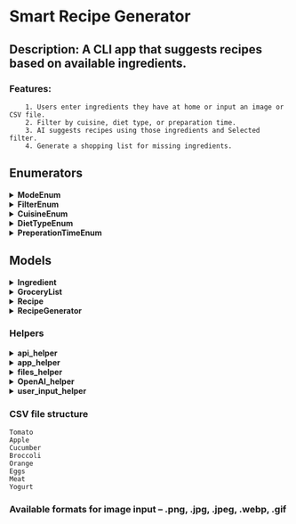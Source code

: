 # Smart Recipe Generator

## Description: A CLI app that suggests recipes based on available ingredients.

### Features:
        1. Users enter ingredients they have at home or input an image or CSV file.
        2. Filter by cuisine, diet type, or preparation time.
        3. AI suggests recipes using those ingredients and Selected filter.
        4. Generate a shopping list for missing ingredients.

## Enumerators
<details>
<summary><strong>ModeEnum</strong></summary>

### Description
The `ModeEnum` enumerator defines available modes for entering ingredients.

### Values

- **MANUAL_INPUT** – Allows the user to enter ingredients manually.
- **IMAGE_INPUT** – Allows the user to provide an image from which ingredients are extracted.
- **FILE_INPUT** – Allows the user to provide a .csv file from which ingredients are read.
- **EXIT** – Allows the user to exit the Recipe generator app.
</details>

<details>
<summary><strong>FilterEnum</strong></summary>

### Description
The `FilterEnum` enumerator defines available filtering types.

### Values

- **CUISINE** – Allows the user to select from available cuisines.
- **DIET_TYPE** – Allows the user to select from available diet types.
- **PREPERATION_TIME** – Allows the user to select from available preperation times.
- **STOP_CHOOSING** – Allows the user to stop choosing filtering types.
</details>

<details>
<summary><strong>CuisineEnum</strong></summary>

### Description
The `CuisineEnum` enumerator defines available Cuisines in the app.

### Values

- **AMERICAN** – Sets the Cuisine value to be American.
- **MEXICAN** – Sets the Cuisine value to be Mexican.
- **ITALIAN** – Sets the Cuisine value to be Italian.
- **LITHUANIAN** – Sets the Cuisine value to be Lithuanian.
- **NONE** - Sets the Cuisine value to be None.
</details>

<details>
<summary><strong>DietTypeEnum</strong></summary>

### Description
The `DietTypeEnum` enumerator defines available diet types in the app.

### Values

- **VEGAN** – Sets the Diet Type value to be Vegan.
- **VEGETARIAN** – Sets the Diet Type value to be Vegetarian.
- **KETO** – Sets the Diet Type value to be Keto.
- **NONE** - Sets the Diet Type value to be None.
</details>

<details>
<summary><strong>PreperationTimeEnum</strong></summary>

### Description
The `PreperationTimeEnum` enumerator defines available preperation times in the app.

### Values

- **QUICK** – Sets the Preperation Time value to be Quick.
- **MODERATE** – Sets the Preperation Time value to be Moderate.
- **LONG** – Sets the Preperation Time value to be Long.
- **NONE** - Sets the Preperation Time value to be None.
</details>

## Models
<details>
<summary><strong>Ingredient</strong></summary>

### Data
- **name** – Name of the ingredient.

</details>

<details>
<summary><strong>GroceryList</strong></summary>

### Data
- **ingredients** – list of ingredients from Ingredient class.

</details>

<details>
<summary><strong>Recipe</strong></summary>

### Data
- **name** – Name of the recipe.
- **ingredients** – a GroceryList class.
- **instructions** - a list of strings that is an individual step in instructions.

</details>

<details>
<summary><strong>RecipeGenerator</strong></summary>

### Data
- **client** – An OpenAI object.
- **grocery_list** – a GroceryList class.
- **filters** - a dictionary of FilterEnum and its value.

<details>
<summary><strong>Methods</strong></summary>

1. Setter for grocery list:
```python
def set_grocery_list(self, grocery_list: GroceryList):
    """Sets the grocery list based on user input (manual, image, or CSV)."""

    self.grocery_list = grocery_list
```

2. Setter for filters:
```python
def set_filter(self, filter_type: FilterEnum, value: str):
    """Applies a filter based on user selection."""

    if filter_type in self.filters:
        self.filters[filter_type] = value
```

3. Generate recipe based on grocery list and filters:
```python
def generate_recipe(self) -> Recipe:
    """Uses OpenAI to generate a recipe based on current ingredients and filters."""

    try:
        recipe = OpenAI_helper.get_AI_response_for_recipe(
            self.client,
            self.grocery_list,
            self.filters[FilterEnum.CUISINE],
            self.filters[FilterEnum.DIET_TYPE],
            self.filters[FilterEnum.PREPERATION_TIME],
        )
        return recipe
    except IndexError:
        print("AI failed to generate a valid recipe! Please try again.")
        return None
```

4. A method to get missing ingredients list for the generated recipe:
```python
def get_shopping_list(self, recipe: Recipe) -> GroceryList:
    """
    Compares the generated recipe's ingredients with the user's available ingredients
    and returns a grocery list of missing ingredients.
    """
    missing_ingredients = [
        ingredient
        for ingredient in recipe.ingredients.ingredients
        if ingredient not in self.grocery_list.ingredients
    ]
    return GroceryList(missing_ingredients)
```
</details>
</details>

### Helpers

<details>
<summary><strong>api_helper</strong></summary>

### Description
The `api_helper` module is created for checking API keys.

<details>
<summary><strong>Functions</strong></summary>

1. Checks if the APIs are set in the .env file:
```python 
def is_valid_APIs() -> None:
```

2. All these functions below check for an API key based on their variable name:
```python
def check_OpenAI_API_key() -> None:
def check_rapid_API_key() -> None:
def check_OpenAI_org_id() -> None:
def check_OpenAI_project_id() -> None:
```
</details>
</details>

<details>
<summary><strong>app_helper</strong></summary>

### Description
The `app_helper` module is created for handling user inputs when selecting ingredient input type and filtering choices.

<details>
<summary><strong>Functions</strong></summary>

```python
def select_mode() -> ModeEnum:
    """Displays the input menu to the user and returns selected mode."""
def select_filter() -> FilterEnum:
    """Displays the filter menu to the user and returns Filter type."""
def encode_image(image_path: str) -> str:
    """Encodes an image file to a Base64 string."""
def select_cuisine() -> str:
    """Displays the cuisine menu to the user and returns selected cuisine."""
def select_diet_type() -> str:
    """Displays the diet type menu to the user and returns selected diet type."""
def select_preperation_time() -> str:
    """Displays the preperation time menu to the user and returns selected preperation time."""
```
</details>
</details>

<details>
<summary><strong>files_helper</strong></summary>

### Description
The `files_helper` module is created for handling the reading, writing, and validating of files.

<details>
<summary><strong>Functions</strong></summary>

```python
def get_GroceryList(csv_file_path: str) -> GroceryList:
    """Returns GroceryList from a CSV file."""
def save_recipe(recipe: Recipe) -> None:
    """Saves recipe to a TXT file."""
def validate_Recipes_folder() -> None:
    """Validates Recipe folder."""
def recipe_exists(recipe_name: str) -> bool:
    """Checks if a recipe with given name already exists."""
```
</details>
</details>

<details>
<summary><strong>OpenAI_helper</strong></summary>

### Description
The `OpenAI_helper` module is created for handling the requests to OpenAI and responses from OpenAI.

<details>
<summary><strong>Functions</strong></summary>

```python
def get_AI_response_from_image(client: OpenAI, base64_image: str) -> GroceryList:
    """Sends an image to OpenAI API and returns the AI response."""
def get_AI_response_for_recipe(
    client: OpenAI,
    groceryList: GroceryList,
    cuisine: str,
    diet_type: str,
    preparation_time: str,
) -> Optional[Recipe]:
    """Sends ingredients and filtering choices to OpenAI API and returns the AI generated recipe."""
```
</details>
</details>

<details>
<summary><strong>user_input_helper</strong></summary>

### Description
The `user_input_helper` module is created for handling the user inputs when entering ingredients and files paths.

### Data
```python 
AVAILABLE_IMAGE_EXTENSIONS = (".png", ".jpg", ".jpeg", ".webp", ".gif")
```

<details>
<summary><strong>Functions</strong></summary>

```python
def ask_user_for_ingredients() -> GroceryList:
    """Returns a list of ingredients (GroceryList class)."""
def ask_user_for_ingredient() -> Ingredient:
    """Asks and returns a single ingredient."""
def ask_user_for_another_ingredient() -> bool:
    """Asks user if they want to enter another ingredient and returns boolean value."""
def ask_user_for_image_path(AVAILABLE_IMAGE_EXTENSIONS: tuple[str]) -> str:
    """Asks user the image path returns the image path."""
def ask_user_for_csv_path() -> str:
    """Asks the user CSV file path returns the CSV file path."""
def ask_user_to_save_recipe() -> bool:
    """Asks user if they want to save recipe and returns boolean value."""
```
</details>
</details>

### CSV file structure

```csv
Tomato
Apple
Cucumber
Broccoli
Orange
Eggs
Meat
Yogurt
```


### Available formats for image input – .png, .jpg, .jpeg, .webp, .gif


